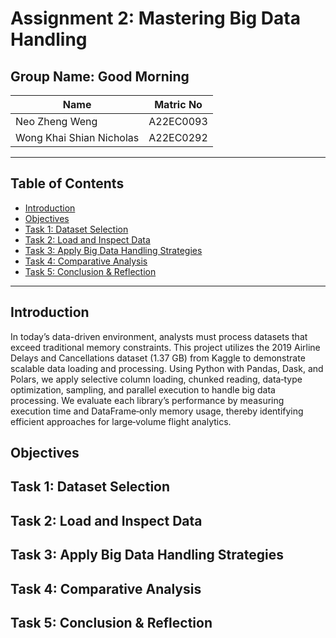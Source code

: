 # Assignment 2: Mastering Big Data Handling

## Group Name: Good Morning

| Name                       | Matric No   |
|----------------------------|-------------|
| Neo Zheng Weng             | A22EC0093   |
| Wong Khai Shian Nicholas   | A22EC0292   |

---

## Table of Contents

- [Introduction](#introduction)
- [Objectives](#objectives)
- [Task 1: Dataset Selection](#task-1-dataset-selection)
- [Task 2: Load and Inspect Data](#task-2-load-and-inspect-data)
- [Task 3: Apply Big Data Handling Strategies](#task-3-apply-big-data-handling-strategies)
- [Task 4: Comparative Analysis](#task-4-comparative-analysis)
- [Task 5: Conclusion & Reflection](#task-5-conclusion--reflection)  

---

## Introduction

In today’s data-driven environment, analysts must process datasets that exceed traditional memory constraints. This project utilizes the 2019 Airline Delays and Cancellations dataset (1.37 GB) from Kaggle to demonstrate scalable data loading and processing. Using Python with Pandas, Dask, and Polars, we apply selective column loading, chunked reading, data‐type optimization, sampling, and parallel execution to handle big data processing. We evaluate each library’s performance by measuring execution time and DataFrame‐only memory usage, thereby identifying efficient approaches for large‐volume flight analytics.

## Objectives

## Task 1: Dataset Selection

## Task 2: Load and Inspect Data

## Task 3: Apply Big Data Handling Strategies

## Task 4: Comparative Analysis

## Task 5: Conclusion & Reflection
